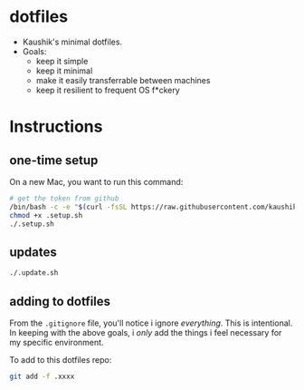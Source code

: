 # dotfiles

* Kaushik's minimal dotfiles.
* Goals:
  * keep it simple
  * keep it minimal
  * make it easily transferrable between machines
  * keep it resilient to frequent OS f*ckery


# Instructions

## one-time setup

On a new Mac, you want to run this command:

```sh
# get the token from github
/bin/bash -c -e "$(curl -fsSL https://raw.githubusercontent.com/kaushikgopal/dotfiles/master/.setup.sh?token=xxx)"
chmod +x .setup.sh
./.setup.sh
```

## updates

```sh
./.update.sh
```

## adding to dotfiles

From the `.gitignore` file, you'll notice i ignore *everything*. This is intentional. In keeping with the above goals, i _only_ add the things i feel necessary for my specific environment.

To add to this dotfiles repo:

```sh
git add -f .xxxx
```